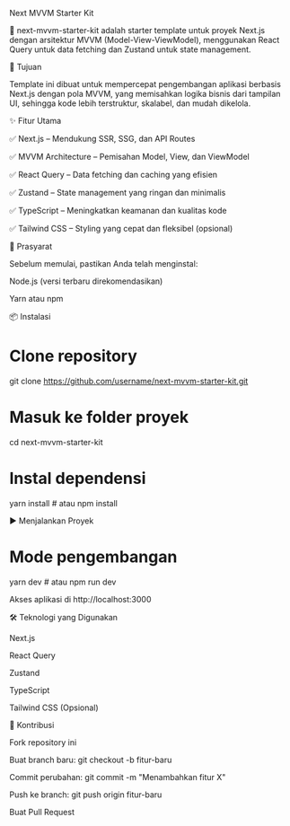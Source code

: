 Next MVVM Starter Kit



🚀 next-mvvm-starter-kit adalah starter template untuk proyek Next.js dengan arsitektur MVVM (Model-View-ViewModel), menggunakan React Query untuk data fetching dan Zustand untuk state management.

🎯 Tujuan

Template ini dibuat untuk mempercepat pengembangan aplikasi berbasis Next.js dengan pola MVVM, yang memisahkan logika bisnis dari tampilan UI, sehingga kode lebih terstruktur, skalabel, dan mudah dikelola.

✨ Fitur Utama

✅ Next.js – Mendukung SSR, SSG, dan API Routes

✅ MVVM Architecture – Pemisahan Model, View, dan ViewModel

✅ React Query – Data fetching dan caching yang efisien

✅ Zustand – State management yang ringan dan minimalis

✅ TypeScript – Meningkatkan keamanan dan kualitas kode

✅ Tailwind CSS – Styling yang cepat dan fleksibel (opsional)

📌 Prasyarat

Sebelum memulai, pastikan Anda telah menginstal:

Node.js (versi terbaru direkomendasikan)

Yarn atau npm

📦 Instalasi

# Clone repository
git clone https://github.com/username/next-mvvm-starter-kit.git

# Masuk ke folder proyek
cd next-mvvm-starter-kit

# Instal dependensi
yarn install  # atau npm install

▶️ Menjalankan Proyek

# Mode pengembangan
yarn dev  # atau npm run dev

Akses aplikasi di http://localhost:3000

🛠️ Teknologi yang Digunakan

Next.js

React Query

Zustand

TypeScript

Tailwind CSS (Opsional)

📌 Kontribusi

Fork repository ini

Buat branch baru: git checkout -b fitur-baru

Commit perubahan: git commit -m "Menambahkan fitur X"

Push ke branch: git push origin fitur-baru

Buat Pull Request
